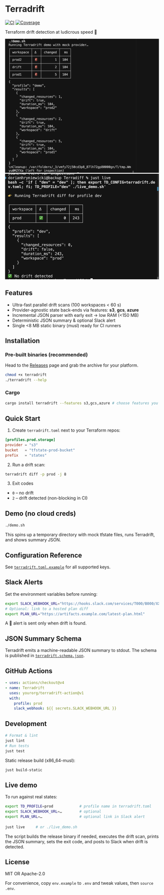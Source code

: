 # Terradrift

[![CI](https://github.com/yourorg/terradrift/actions/workflows/ci.yml/badge.svg)](https://github.com/yourorg/terradrift/actions/workflows/ci.yml)
[![Coverage](https://img.shields.io/badge/coverage-90%25-brightgreen)](#)

Terraform drift detection at ludicrous speed 🚀

![CLI table screenshot – demo](docs/table-demo.png)
![CLI table screenshot – live](docs/table-live.png)

## Features
- Ultra-fast parallel drift scans (100 workspaces < 60 s)
- Provider-agnostic state back-ends via features: **s3**, **gcs**, **azure**
- Incremental JSON parser with early exit → low RAM (<150 MB)
- Deterministic JSON summary & optional Slack alert
- Single <8 MB static binary (musl) ready for CI runners

## Installation
### Pre-built binaries (recommended)
Head to the [Releases](https://github.com/mrorianh/TerraDiff/releases) page and grab the archive for your platform.

```bash
chmod +x terradrift
./terradrift --help
```

### Cargo
```bash
cargo install terradrift --features s3,gcs,azure # choose features you need
```

## Quick Start
1. Create `terradrift.toml` next to your Terraform repos:
```toml
[profiles.prod.storage]
provider = "s3"
bucket   = "tfstate-prod-bucket"
prefix   = "states"
```
2. Run a drift scan:
```bash
terradrift diff -p prod -j 8
```
3. Exit codes
- `0` – no drift
- `2` – drift detected (non-blocking in CI)

## Demo (no cloud creds)
```bash
./demo.sh
```
This spins up a temporary directory with mock tfstate files, runs Terradrift, and shows summary JSON.

## Configuration Reference
See [`terradrift.toml.example`](./terradrift.toml.example) for all supported keys.

## Slack Alerts
Set the environment variables before running:
```bash
export SLACK_WEBHOOK_URL="https://hooks.slack.com/services/T000/B000/XXX"
# Optional: link to a hosted plan diff
export PLAN_URL="https://artifacts.example.com/latest-plan.html"
```
A 🚨 alert is sent only when drift is found.

## JSON Summary Schema
Terradrift emits a machine-readable JSON summary to stdout. The schema is published in [`terradrift.schema.json`](./terradrift.schema.json).

## GitHub Actions
```yaml
- uses: actions/checkout@v4
- name: Terradrift
  uses: yourorg/terradrift-action@v1
  with:
    profile: prod
    slack_webhook: ${{ secrets.SLACK_WEBHOOK_URL }}
```

## Development
```bash
# Format & lint
just lint
# Run tests
just test
```

Static release build (x86_64-musl):
```bash
just build-static
```

## Live demo
To run against real states:
```bash
export TD_PROFILE=prod            # profile name in terradrift.toml
export SLACK_WEBHOOK_URL=…        # optional
export PLAN_URL=…                 # optional link in Slack alert

just live     # or ./live_demo.sh
```
The script builds the release binary if needed, executes the drift scan, prints the JSON summary, sets the exit code, and posts to Slack when drift is detected.

## License
MIT OR Apache-2.0

For convenience, copy `env.example` to `.env` and tweak values, then `source .env`.
